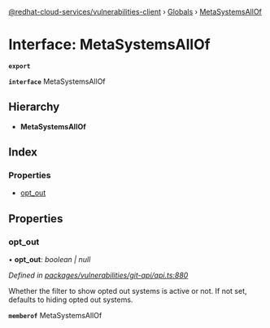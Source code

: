 [@redhat-cloud-services/vulnerabilities-client](../README.md) › [Globals](../globals.md) › [MetaSystemsAllOf](metasystemsallof.md)

# Interface: MetaSystemsAllOf

**`export`** 

**`interface`** MetaSystemsAllOf

## Hierarchy

* **MetaSystemsAllOf**

## Index

### Properties

* [opt_out](metasystemsallof.md#opt_out)

## Properties

###  opt_out

• **opt_out**: *boolean | null*

*Defined in [packages/vulnerabilities/git-api/api.ts:880](https://github.com/RedHatInsights/javascript-clients/blob/master/packages/vulnerabilities/git-api/api.ts#L880)*

Whether the filter to show opted out systems is active or not. If not set, defaults to hiding opted out systems.

**`memberof`** MetaSystemsAllOf
